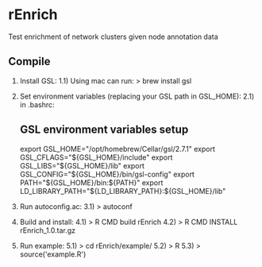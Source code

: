 # rEnrich
Test enrichment of network clusters given node annotation data


## Compile


1) Install GSL:
1.1) Using mac can run: > brew install gsl

2) Set environment variables (replacing your GSL path in GSL_HOME):
2.1) in .bashrc:
      ## GSL environment variables setup
      export GSL_HOME="/opt/homebrew/Cellar/gsl/2.7.1"
      export GSL_CFLAGS="${GSL_HOME}/include"
      export GSL_LIBS="${GSL_HOME}/lib"
      export GSL_CONFIG="${GSL_HOME}/bin/gsl-config"
      export PATH="${GSL_HOME}/bin:${PATH}"
      export LD_LIBRARY_PATH="${LD_LIBRARY_PATH}:${GSL_HOME}/lib"

3) Run autoconfig.ac:
3.1) > autoconf

4) Build and install:
4.1) > R CMD build rEnrich
4.2) > R CMD INSTALL rEnrich_1.0.tar.gz

5) Run example:
5.1) > cd rEnrich/example/
5.2) > R
5.3) > source('example.R')
